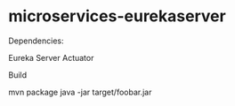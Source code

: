 # microservices-eurekaserver


Dependencies:

Eureka Server
Actuator

Build

mvn package
java -jar target/foobar.jar
